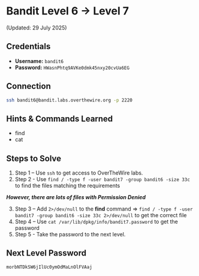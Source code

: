 # Bandit Level 6 → Level 7
(Updated: 29 July 2025)

## Credentials
- **Username:** `bandit6`
- **Password:** `HWasnPhtq9AVKe0dmk45nxy20cvUa6EG`

## Connection
```bash
ssh bandit6@bandit.labs.overthewire.org -p 2220
```

## Hints & Commands Learned
- find
- cat

## Steps to Solve
1. Step 1 – Use `ssh` to get access to OverTheWire labs.
2. Step 2 - Use `find / -type f -user bandit7 -group bandit6 -size 33c` to find the files matching the requirements

***However, there are lots of files with Permission Denied***

3. Step 3 – Add `2>/dev/null` to the **find** command => `find / -type f -user bandit7 -group bandit6 -size 33c 2>/dev/null` to get the correct file
4. Step 4 – Use `cat /var/lib/dpkg/info/bandit7.password` to get the password
5. Step 5 - Take the password to the next level.

## Next Level Password
`morbNTDkSW6jIlUc0ymOdMaLnOlFVAaj`
